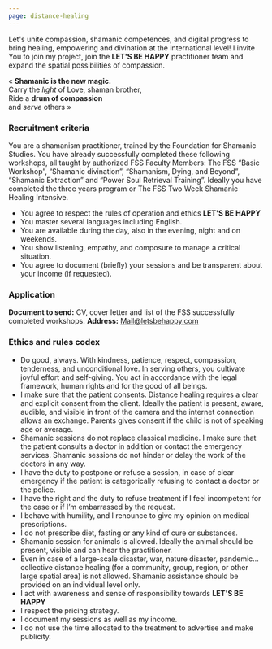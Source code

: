 ```yaml
---
page: distance-healing
---
```

Let's unite compassion, shamanic competences, and digital progress to bring healing, empowering and divination at the international level! I invite You to join my project, join the <span class="pink">**LET'S BE HAPPY**</span>
practitioner team and expand the spatial possibilities of compassion.

<p class="featured_text">
« <b>Shamanic is the new magic.</b><br>
Carry the <i>light</i> of Love, shaman brother,<br>
Ride a <b>drum of compassion</b><br>
and <i>serve</i> others »
</p>
 
### Recruitment criteria

You are a shamanism practitioner, trained by the Foundation for Shamanic Studies. You have already successfully completed these following workshops, all taught by authorized FSS Faculty Members: The FSS “Basic Workshop”, “Shamanic divination”, “Shamanism, Dying, and  Beyond”, “Shamanic Extraction” and “Power Soul Retrieval Training”. Ideally you have completed the three years program or The FSS Two Week Shamanic Healing Intensive.
 
-  You agree to respect the rules of operation and ethics <span class="pink">**LET'S BE HAPPY**</span>
-  You master several languages including English.
-  You are available during the day, also in the evening, night and on weekends.
-  You show listening, empathy, and composure to manage a critical situation.
-  You agree to document (briefly) your sessions and be transparent about your income (if requested).

### Application

**Document to send:** CV, cover letter and list of the FSS successfully completed workshops.
**Address:** Mail@letsbehappy.com

### Ethics and rules codex

- Do good, always. With kindness, patience, respect, compassion, tenderness, and unconditional love. In serving others, you cultivate joyful effort and self-giving. You act in accordance with the legal framework, human rights and for the good of all beings.
-  I make sure that the patient consents. Distance healing requires a clear and explicit consent from the client. Ideally the patient is present, aware, audible, and visible in front of the camera and the internet connection allows an exchange. Parents gives consent if the child is not of speaking age or average.
-  Shamanic sessions do not replace classical medicine. I make sure that the patient consults a doctor in addition or contact the emergency services. Shamanic sessions do not hinder or delay the work of the doctors in any way.
-  I have the duty to postpone or refuse a session, in case of clear emergency if the patient is categorically refusing to contact a doctor or the police.
-  I have the right and the duty to refuse treatment if I feel incompetent for the case or if I’m embarrassed by the request.
-  I behave with humility, and I renounce to give my opinion on medical prescriptions.
-  I do not prescribe diet, fasting or any kind of cure or substances.
-  Shamanic session for animals is allowed. Ideally the animal should be present, visible and can hear the practitioner.
-  Even in case of a large-scale disaster, war, nature disaster, pandemic… collective distance healing (for a community, group, region, or other large spatial area) is not allowed. Shamanic assistance should be provided on an individual level only.
- I act with awareness and sense of responsibility towards <span class="pink">**LET'S BE HAPPY**</span>
-  I respect the pricing strategy.
-  I document my sessions as well as my income.
-  I do not use the time allocated to the treatment to advertise and make publicity.